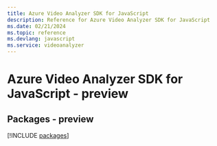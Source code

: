 ```yaml
---
title: Azure Video Analyzer SDK for JavaScript
description: Reference for Azure Video Analyzer SDK for JavaScript
ms.date: 02/21/2024
ms.topic: reference
ms.devlang: javascript
ms.service: videoanalyzer
---
```

# Azure Video Analyzer SDK for JavaScript - preview
## Packages - preview
[!INCLUDE [packages](video-analyzer-index.md)]